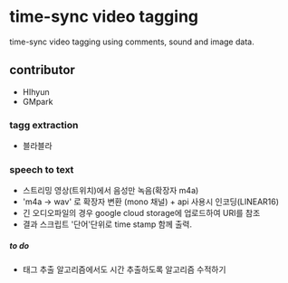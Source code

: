 # time-sync video tagging

time-sync video tagging using comments, sound and image data.


## contributor 

- HIhyun
- GMpark

### tagg extraction

- 블라블라

### speech to text

- 스트리밍 영상(트위치)에서 음성만 녹음(확장자 m4a)
- 'm4a -> wav' 로 확장자 변환 (mono 채널) + api 사용시 인코딩(LINEAR16)
- 긴 오디오파일의 경우 google cloud storage에 업로드하여 URI를 참조
- 결과 스크립트 '단어'단위로 time stamp 함께 출력. 
##### to do 
- 태그 추출 알고리즘에서도 시간 추출하도록 알고리즘 수적하기
